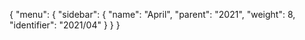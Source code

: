 {
  "menu": {
    "sidebar": {
      "name": "April",
      "parent": "2021",
      "weight": 8,
      "identifier": "2021/04"
    }
  }
}
